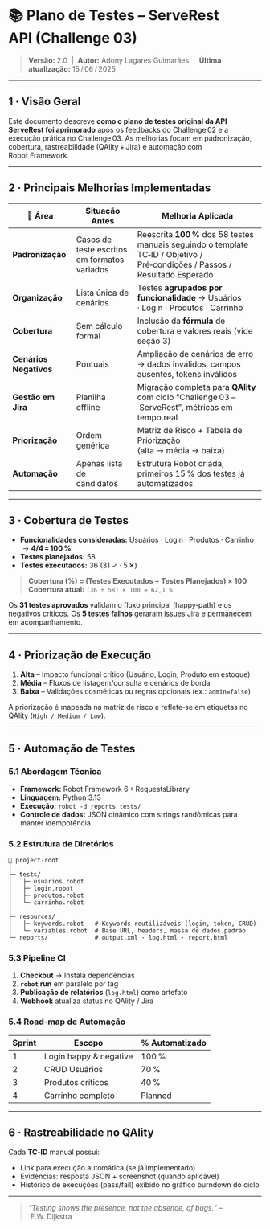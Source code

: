 
# 📚 Plano de Testes – ServeRest API (Challenge 03)

> **Versão:** 2.0  |  **Autor:** Ádony Lagares Guimarães  |  **Última atualização:** 15 / 06 / 2025

---

## 1 · Visão Geral
Este documento descreve **como o plano de testes original da API ServeRest foi aprimorado** após os feedbacks do Challenge 02 e a execução prática no Challenge 03. As melhorias focam em padronização, cobertura, rastreabilidade (QAlity + Jira) e automação com Robot Framework.

---

## 2 · Principais Melhorias Implementadas
| 🔄 Área | Situação Antes | Melhoria Aplicada |
|---------|---------------|-------------------|
| **Padronização** | Casos de teste escritos em formatos variados | Reescrita **100 %** dos 58 testes manuais seguindo o template TC‑ID / Objetivo / Pré‑condições / Passos / Resultado Esperado |
| **Organização** | Lista única de cenários | Testes **agrupados por funcionalidade** → Usuários · Login · Produtos · Carrinho |
| **Cobertura** | Sem cálculo formal | Inclusão da **fórmula** de cobertura e valores reais (vide seção 3) |
| **Cenários Negativos** | Pontuais | Ampliação de cenários de erro → dados inválidos, campos ausentes, tokens inválidos |
| **Gestão em Jira** | Planilha offline | Migração completa para **QAlity** com ciclo “Challenge 03 – ServeRest”, métricas em tempo real |
| **Priorização** | Ordem genérica | Matriz de Risco + Tabela de Priorização (alta → média → baixa) |
| **Automação** | Apenas lista de candidatos | Estrutura Robot criada, primeiros 15 % dos testes já automatizados |

---

## 3 · Cobertura de Testes
- **Funcionalidades consideradas:** Usuários · Login · Produtos · Carrinho  → **4/4 = 100 %**
- **Testes planejados:** 58  
- **Testes executados:** 36 (31 ✓ · 5 ✕)  

> **Cobertura (%) = (Testes Executados ÷ Testes Planejados) × 100**  
> **Cobertura atual:** `(36 ÷ 58) × 100 ≈ 62,1 %`

Os **31 testes aprovados** validam o fluxo principal (happy‑path) e os negativos críticos. Os **5 testes falhos** geraram issues Jira e permanecem em acompanhamento.

---

## 4 · Priorização de Execução
1. **Alta** – Impacto funcional crítico (Usuário, Login, Produto em estoque)  
2. **Média** – Fluxos de listagem/consulta e cenários de borda  
3. **Baixa** – Validações cosméticas ou regras opcionais (ex.: `admin=false`)

A priorização é mapeada na matriz de risco e reflete‑se em etiquetas no QAlity (`High / Medium / Low`).

---

## 5 · Automação de Testes

### 5.1 Abordagem Técnica
- **Framework:** Robot Framework 6 + RequestsLibrary  
- **Linguagem:** Python 3.13  
- **Execução:** `robot -d reports tests/`
- **Controle de dados:** JSON dinâmico com strings randômicas para manter idempotência

### 5.2 Estrutura de Diretórios
```text
📁 project-root
│
├─ tests/
│   ├─ usuarios.robot
│   ├─ login.robot
│   ├─ produtos.robot
│   └─ carrinho.robot
│
├─ resources/
│   ├─ keywords.robot   # Keywords reutilizáveis (login, token, CRUD)
│   └─ variables.robot  # Base URL, headers, massa de dados padrão
└─ reports/             # output.xml · log.html · report.html
```

### 5.3 Pipeline CI
1. **Checkout** → Instala dependências  
2. **`robot` run** em paralelo por tag  
3. **Publicação de relatórios** (`log.html`) como artefato  
4. **Webhook** atualiza status no QAlity / Jira

### 5.4 Road‑map de Automação
| Sprint | Escopo | % Automatizado |
|--------|--------|----------------|
| 1 | Login happy & negative | 100 % |
| 2 | CRUD Usuários | 70 % |
| 3 | Produtos críticos | 40 % |
| 4 | Carrinho completo | Planned |

---

## 6 · Rastreabilidade no QAlity
Cada **TC‑ID** manual possui:
- Link para execução automática (se já implementado)  
- Evidências: resposta JSON + screenshot (quando aplicável)  
- Histórico de execuções (pass/fail) exibido no gráfico burndown do ciclo

---

> _“Testing shows the presence, not the absence, of bugs.”_ – E.W. Dijkstra
